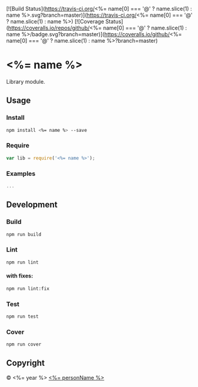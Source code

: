 [![Build Status](https://travis-ci.org/<%= name[0] === '@' ? name.slice(1) : name %>.svg?branch=master)](https://travis-ci.org/<%= name[0] === '@' ? name.slice(1) : name %>)
[![Coverage Status](https://coveralls.io/repos/github/<%= name[0] === '@' ? name.slice(1) : name %>/badge.svg?branch=master)](https://coveralls.io/github/<%= name[0] === '@' ? name.slice(1) : name %>?branch=master)

# <%= name %>
Library module.

## Usage
### Install
```sh
npm install <%= name %> --save
```
### Require
```javascript
var lib = require('<%= name %>');
```
### Examples
```javascript
...
```
## Development
### Build
```sh
npm run build
```
### Lint
```sh
npm run lint
```
#### with fixes:
```sh
npm run lint:fix
```
### Test
```sh
npm run test
```
### Cover
```sh
npm run cover
```

## Copyright

 © <%= year %> [<%= personName %>](<%= personUrl %>)
